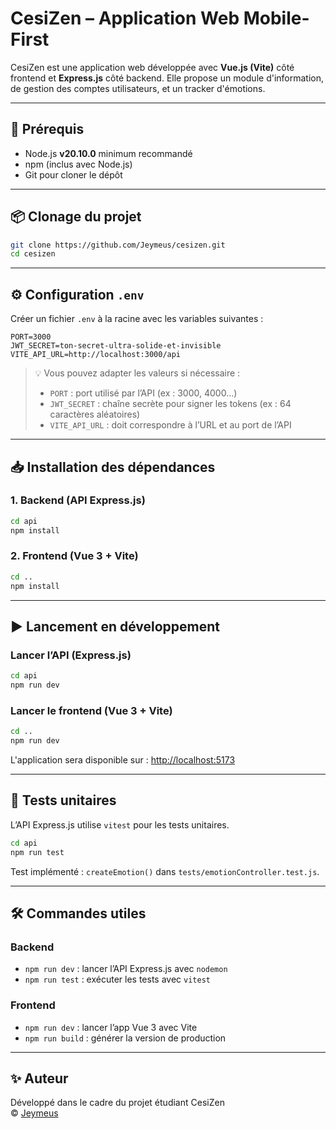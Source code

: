 # CesiZen – Application Web Mobile-First

CesiZen est une application web développée avec **Vue.js (Vite)** côté frontend et **Express.js** côté backend. Elle propose un module d'information, de gestion des comptes utilisateurs, et un tracker d'émotions.

---

## 🔧 Prérequis

- Node.js **v20.10.0** minimum recommandé
- npm (inclus avec Node.js)
- Git pour cloner le dépôt

---

## 📦 Clonage du projet

```bash
git clone https://github.com/Jeymeus/cesizen.git
cd cesizen
```

---

## ⚙️ Configuration `.env`

Créer un fichier `.env` à la racine avec les variables suivantes :

```env
PORT=3000
JWT_SECRET=ton-secret-ultra-solide-et-invisible
VITE_API_URL=http://localhost:3000/api
```

> 💡 Vous pouvez adapter les valeurs si nécessaire :
> - `PORT` : port utilisé par l’API (ex : 3000, 4000...)
> - `JWT_SECRET` : chaîne secrète pour signer les tokens (ex : 64 caractères aléatoires)
> - `VITE_API_URL` : doit correspondre à l’URL et au port de l’API

---

## 📥 Installation des dépendances

### 1. Backend (API Express.js)

```bash
cd api
npm install
```

### 2. Frontend (Vue 3 + Vite)

```bash
cd ..
npm install
```

---

## ▶️ Lancement en développement

### Lancer l’API (Express.js)

```bash
cd api
npm run dev
```

### Lancer le frontend (Vue 3 + Vite)

```bash
cd ..
npm run dev
```

L'application sera disponible sur : [http://localhost:5173](http://localhost:5173)

---

## 🧪 Tests unitaires

L’API Express.js utilise `vitest` pour les tests unitaires.

```bash
cd api
npm run test
```

Test implémenté : `createEmotion()` dans `tests/emotionController.test.js`.

---

## 🛠️ Commandes utiles

### Backend

- `npm run dev` : lancer l’API Express.js avec `nodemon`
- `npm run test` : exécuter les tests avec `vitest`

### Frontend

- `npm run dev` : lancer l’app Vue 3 avec Vite
- `npm run build` : générer la version de production

---

## ✨ Auteur

Développé dans le cadre du projet étudiant CesiZen  
© [Jeymeus](https://github.com/Jeymeus)
